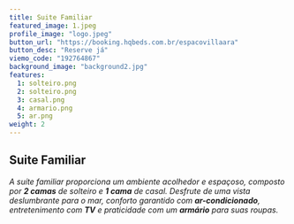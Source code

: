 ```yaml
---
title: Suite Familiar
featured_image: 1.jpeg
profile_image: "logo.jpeg"
button_url: "https://booking.hqbeds.com.br/espacovillaara"
button_desc: "Reserve já"
viemo_code: "192764867"
background_image: "background2.jpg"
features:
  1: solteiro.png 
  2: solteiro.png
  3: casal.png
  4: armario.png
  5: ar.png
weight: 2
---
```

## Suite Familiar
*A suíte familiar proporciona um ambiente acolhedor e espaçoso, composto por **2 camas** de solteiro e **1 cama** de casal. Desfrute de uma vista deslumbrante para o mar, conforto garantido com **ar-condicionado**, entretenimento com **TV** e praticidade com um **armário** para suas roupas.*
